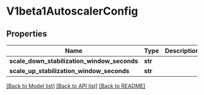 # V1beta1AutoscalerConfig

## Properties
Name | Type | Description | Notes
------------ | ------------- | ------------- | -------------
**scale_down_stabilization_window_seconds** | **str** |  | [optional] 
**scale_up_stabilization_window_seconds** | **str** |  | [optional] 

[[Back to Model list]](../README.md#documentation-for-models) [[Back to API list]](../README.md#documentation-for-api-endpoints) [[Back to README]](../README.md)


